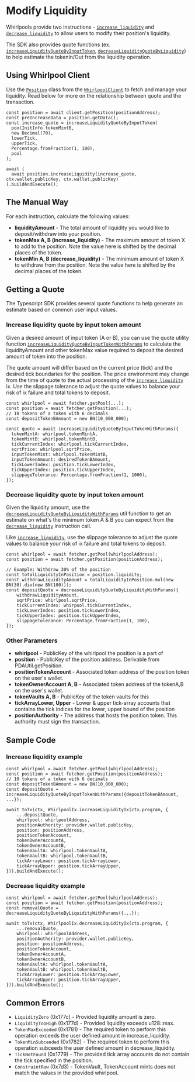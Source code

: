 # Modify Liquidity

Whirlpools provide two instructions - [`increase_liquidity`](https://github.com/orca-so/whirlpools/blob/a988854b3c63499835b4be3bda552182842a8aa1/programs/whirlpool/src/lib.rs#L211) and [`decrease_liquidity`](https://github.com/orca-so/whirlpools/blob/a988854b3c63499835b4be3bda552182842a8aa1/programs/whirlpool/src/lib.rs#L234) to allow users to modify their position's liquidity.

The SDK also provides quote functions (ex. [`increaseLiquidityQuoteByInputToken`](https://dev.orca.so/legacy/functions/increaseLiquidityQuoteByInputToken.html), [`decreaseLiquidityQuoteByLiquidity`](https://dev.orca.so/legacy/functions/decreaseLiquidityQuoteByLiquidity.html)) to help estimate the tokenIn/Out from the liquidity operation.

## Using Whirlpool Client

Use the [`Position`](https://dev.orca.so/legacy/interfaces/Position.html) class from the [`WhirlpoolClient`](https://dev.orca.so/legacy/interfaces/WhirlpoolClient.html) to fetch and manage your liquidity. Read below for more on the relationship between quote and the transaction.

```tsx
const position = await client.getPosition(positionAddress);
const preIncreaseData = position.getData();
const increase_quote = increaseLiquidityQuoteByInputToken(
  poolInitInfo.tokenMintB,
  new Decimal(70),
  lowerTick,
  upperTick,
  Percentage.fromFraction(1, 100),
  pool
);

await (
  await position.increaseLiquidity(increase_quote, ctx.wallet.publicKey, ctx.wallet.publicKey)
).buildAndExecute();
```

## The Manual Way
For each instruction, calculate the following values:
- **liquidityAmount** - The total amount of liquidity you would like to deposit/withdraw into your position.
- **tokenMax A, B (increase_liquidity)** - The maximum amount of token X to add to the position. Note the value here is shifted by the decimal places of the token.
- **tokenMin A, B (decrease_liquidity)** - The minimum amount of token X to withdraw from the position. Note the value here is shifted by the decimal places of the token.

## Getting a Quote
The Typescript SDK provides several quote functions to help generate an estimate based on common user input values.

### Increase liquidity quote by input token amount
Given a desired amount of input token (A or B), you can use the quote utility function [`increaseLiquidityQuoteByInputTokenWithParams`](https://dev.orca.so/legacy/functions/increaseLiquidityQuoteByInputTokenWithParams.html) to calculate the liquidityAmount and other tokenMax value required to deposit the desired amount of token into the position.

The quote amount will differ based on the current price (tick) and the desired tick boundaries for the position. The price environment may change from the time of quote to the actual processing of the [`increase_liquidity`](https://github.com/orca-so/whirlpools/blob/a988854b3c63499835b4be3bda552182842a8aa1/programs/whirlpool/src/lib.rs#L211) ix. Use the slippage tolerance to adjust the quote values to balance your risk of ix failure and total tokens to deposit.

```tsx
const whirlpool = await fetcher.getPool(...);
const position = await fetcher.getPosition(...);
// 10 tokens of a token with 6 decimals
const depositTokenBAmount = new BN(10_000_000);

const quote = await increaseLiquidityQuoteByInputTokenWithParams({
  tokenMintA: whirlpool.tokenMintA,
  tokenMintB: whirlpool.tokenMintB,
  tickCurrentIndex: whirlpool.tickCurrentIndex,
  sqrtPrice: whirlpool.sqrtPrice,
  inputTokenMint: whirlpool.tokenMintB,
  inputTokenAmount: desiredTokenBAmount,
  tickLowerIndex: position.tickLowerIndex,
  tickUpperIndex: position.tickUpperIndex,
  slippageTolerance: Percentage.fromFraction(1, 1000),
});
```

### Decrease liquidity quote by input token amount
Given the liquidity amount, use the [`decreaseLiquidityQuoteByLiquidityWithParams`](https://dev.orca.so/legacy/functions/decreaseLiquidityQuoteByLiquidityWithParams.html) util function to get an estimate on what's the minimum token A & B you can expect from the [`decrease_liquidity`](https://github.com/orca-so/whirlpools/blob/a988854b3c63499835b4be3bda552182842a8aa1/programs/whirlpool/src/lib.rs#L234) instruction call.

Like [`increase_liquidity`](https://github.com/orca-so/whirlpools/blob/a988854b3c63499835b4be3bda552182842a8aa1/programs/whirlpool/src/lib.rs#L211), use the slippage tolerance to adjust the quote values to balance your risk of ix failure and total tokens to deposit.

```tsx
const whirlpool = await fetcher.getPool(whirlpoolAddress);
const position = await fetcher.getPosition(positionAddress);

// Example: Withdraw 30% of the position
const totalLiquidityInPosition = position.liquidity;
const withdrawLiquidityAmount = totalLiquidityInPosition.mul(new BN(30).div(new BN(100)));
const depositQuote = decreaseLiquidityQuoteByLiquidityWithParams({
    withdrawLiquidityAmount,
    sqrtPrice: whirlpool.sqrtPrice,
    tickCurrentIndex: whirpool.tickCurrentIndex,
    tickLowerIndex: position.tickLowerIndex,
    tickUpperIndex: position.tickUpperIndex,
    slippageTolerance: Percentage.fromFraction(1, 100),
});
```

### Other Parameters
- **whirlpool** - PublicKey of the whirlpool the position is a part of
- **position** - PublicKey of the position address. Derivable from PDAUtil.getPosition.
- **positionTokenAccount** - Associated token address of the position token on the user's wallet.
- **tokenOwnerAccount A, B** - Associated token address of the tokenA,B on the user's wallet.
- **tokenVaults A, B** - PublicKey of the token vaults for this
- **tickArrayLower, Upper** - Lower & upper tick-array accounts that contains the tick indices for the lower, upper bound of the position
- **positionAuthority** - The address that hosts the position token. This authority must sign the transaction.

## Sample Code
### Increase liquidity example
```tsx
const whirlpool = await fetcher.getPool(whirlpoolAddress);
const position = await fetcher.getPosition(positionAddress);
// 10 tokens of a token with 6 decimals
const depositTokenBAmount = new BN(10_000_000);
const depositQuote = increaseLiquidityQuoteByInputTokenWithParams({depositTokenBAmount, ...});

await toTx(ctx, WhirlpoolIx.increaseLiquidityIx(ctx.program, {
    ...depositQuote,
    whirlpool: whirlpoolAddress,
    positionAuthority: provider.wallet.publicKey,
    position: positionAddress,
    positionTokenAccount,
    tokenOwnerAccountA,
    tokenOwnerAccountB,
    tokenVaultA: whirlpool.tokenVaultA,
    tokenVaultB: whirlpool.tokenVaultB,
    tickArrayLower: position.tickArrayLower,
    tickArrayUpper: position.tickArrayUpper,
})).buildAndExecute();
```

### Decrease liquidity example
```tsx
const whirlpool = await fetcher.getPool(whirlpoolAddress);
const position = await fetcher.getPosition(positionAddress);
const removalQuote = decreaseLiquidityQuoteByLiquidityWithParams({...});

await toTx(ctx, WhirlpoolIx.decreaseLiquidityIx(ctx.program, {
    ...removalQuote,
    whirlpool: whirlpoolAddress,
    positionAuthority: provider.wallet.publicKey,
    position: positionAddress,
    positionTokenAccount,
    tokenOwnerAccountA,
    tokenOwnerAccountB,
    tokenVaultA: whirlpool.tokenVaultA,
    tokenVaultB: whirlpool.tokenVaultB,
    tickArrayLower: position.tickArrayLower,
    tickArrayUpper: position.tickArrayUpper,
})).buildAndExecute();
```

## Common Errors
- `LiquidityZero` (0x177c) - Provided liquidity amount is zero.
- `LiquidityTooHigh` (0x177d) - Provided liquidity exceeds u128::max.
- `TokenMaxExceeded` (0x1781) - The required token to perform this operation exceeds the user defined amount in increase_liquidity.
- `TokenMinSubceeded` (0x1782) - The required token to perform this operation subceeds the user defined amount in decrease_liquidity.
- `TickNotFound` (0x1779) - The provided tick array accounts do not contain the tick specified in the position.
- `ConstraintRaw` (0x7d3) - TokenVault, TokenAccount mints does not match the values in the provided whirlpool.
